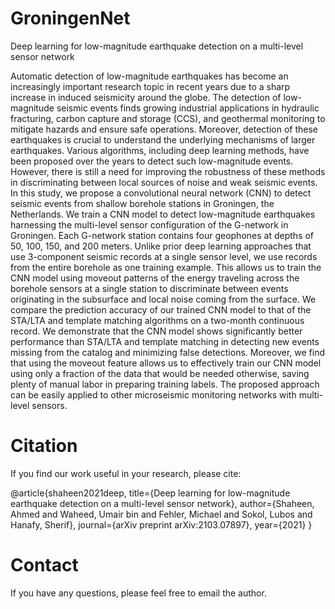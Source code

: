 # GroningenNet

Deep learning for low-magnitude earthquake detection on a multi-level sensor network

Automatic detection of low-magnitude earthquakes has become an increasingly important research topic in recent years due to a sharp increase in induced seismicity around the globe. The detection of low-magnitude seismic events finds growing industrial applications in hydraulic fracturing, carbon capture and storage (CCS), and geothermal monitoring to mitigate hazards and ensure safe operations. Moreover, detection of these earthquakes is crucial to understand the underlying mechanisms of larger earthquakes. Various algorithms, including deep learning methods, have been proposed over the years to detect such low-magnitude events. However, there is still a need for improving the robustness of these methods in discriminating between local sources of noise and weak seismic events. In this study, we propose a convolutional neural network (CNN) to detect seismic events from shallow borehole stations in Groningen, the Netherlands. We train a CNN model to detect low-magnitude earthquakes harnessing the multi-level sensor configuration of the G-network in Groningen. Each G-network station contains four geophones at depths of 50, 100, 150, and 200 meters. Unlike prior deep learning approaches that use 3-component seismic records at a single sensor level, we use records from the entire borehole as one training example. This allows us to train the CNN model using moveout patterns of the energy traveling across the borehole sensors at a single station to discriminate between events originating in the subsurface and local noise coming from the surface. We compare the prediction accuracy of our trained CNN model to that of the STA/LTA and template matching algorithms on a two-month continuous record. We demonstrate that the CNN model shows significantly better performance than STA/LTA and template matching in detecting new events missing from the catalog and minimizing false detections. Moreover, we find that using the moveout feature allows us to effectively train our CNN model using only a fraction of the data that would be needed otherwise, saving plenty of manual labor in preparing training labels. The proposed approach can be easily applied to other microseismic monitoring networks with multi-level sensors.

# Citation

If you find our work useful in your research, please cite:

@article{shaheen2021deep,
  title={Deep learning for low-magnitude earthquake detection on a multi-level sensor network},
  author={Shaheen, Ahmed and Waheed, Umair bin and Fehler, Michael and Sokol, Lubos and Hanafy, Sherif},
  journal={arXiv preprint arXiv:2103.07897},
  year={2021}
}

# Contact

If you have any questions, please feel free to email the author.

